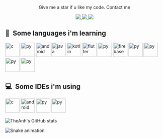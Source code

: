 

<p align='center'> 
  
</p>
<p align='center'> Give me a star if u like my code. Contact me </p>
<p align='center'>
  <a href="https://www.facebook.com/tanhtuce">
    <img src="https://img.shields.io/badge/Facebook-%231877F2.svg?style=for-the-badge&logo=Facebook&logoColor=white"/>
  </a>
  <a href="https://www.instagram.com/imthe.anh">
    <img src="https://img.shields.io/badge/Instagram-%23E4405F.svg?style=for-the-badge&logo=Instagram&logoColor=white"/>
  </a>
  <a href="https://www.youtube.com/VocVachTvOfficial">
    <img src="https://img.shields.io/badge/YouTube-%23FF0000.svg?style=for-the-badge&logo=YouTube&logoColor=white"/>
  </a>
</p>

<h2> 📔 &nbsp;Some languages i'm learning</h2>
<p align="left">
<img src="https://cdn.jsdelivr.net/gh/devicons/devicon/icons/c/c-original.svg" alt="c" width="45" height="45"/>
<img src="https://cdn.jsdelivr.net/gh/devicons/devicon/icons/cplusplus/cplusplus-original.svg" alt="py" width="45" height="45"/>
<img src="https://cdn.jsdelivr.net/gh/devicons/devicon/icons/android/android-original.svg" alt="android" width="45" height="45"/>
<img src="https://cdn.jsdelivr.net/gh/devicons/devicon/icons/java/java-original.svg" alt="java" width="45" height="45"/>
<img src="https://cdn.jsdelivr.net/gh/devicons/devicon/icons/kotlin/kotlin-original.svg" alt="kotlin" width="45" height="45"/>
<img src="https://cdn.jsdelivr.net/gh/devicons/devicon/icons/flutter/flutter-original.svg" alt="flutter" width="45" height="45"/>
<img src="https://cdn.jsdelivr.net/gh/devicons/devicon/icons/dart/dart-original.svg" alt="py" width="45" height="45"/>
<img src="https://cdn.jsdelivr.net/gh/devicons/devicon/icons/firebase/firebase-plain.svg" alt="firebase" width="45" height="45"/>
<img src="https://cdn.jsdelivr.net/gh/devicons/devicon/icons/python/python-original.svg" alt="py" width="45" height="45"/>
<img src="https://cdn.jsdelivr.net/gh/devicons/devicon/icons/git/git-original.svg" alt="py" width="45" height="45"/>
<img src="https://cdn.jsdelivr.net/gh/devicons/devicon/icons/html5/html5-original.svg" alt="py" width="45" height="45"/>
<img src="https://cdn.jsdelivr.net/gh/devicons/devicon/icons/css3/css3-original.svg" alt="py" width="45" height="45"/>
</p>

<h2> 💻 &nbsp;Some IDEs i'm using</h2>
<p align="left">
<img src="https://cdn.jsdelivr.net/gh/devicons/devicon/icons/androidstudio/androidstudio-original.svg" alt="c" width="45" height="45"/>
<img src="https://cdn.jsdelivr.net/gh/devicons/devicon/icons/vscode/vscode-original.svg" alt="android" width="45" height="45"/>
<img src="https://cdn.jsdelivr.net/gh/devicons/devicon/icons/figma/figma-original.svg" alt="py" width="45" height="45"/>
<img src="https://cdn.jsdelivr.net/gh/devicons/devicon/icons/intellij/intellij-original.svg" alt="py" width="45" height="45"/>
</p>

![TheAnh's GitHub stats](https://github-readme-stats.vercel.app/api?username=anhprgm&bg_color=30,e96443,904e95&title_color=fff&text_color=fff)

![Snake animation](https://github.com/thepiyushmalhotra/thepiyushmalhotra/blob/output/github-contribution-grid-snake.svg)
